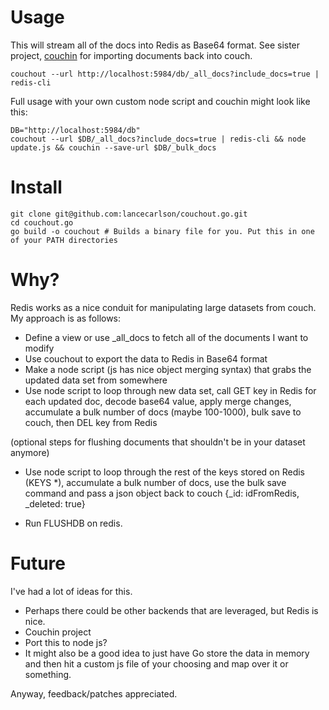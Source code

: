 # Usage

This will stream all of the docs into Redis as Base64 format. See sister project, [couchin](https://github.com/lancecarlson/couchin.go) for importing documents back into couch.

```
couchout --url http://localhost:5984/db/_all_docs?include_docs=true | redis-cli
```

Full usage with your own custom node script and couchin might look like this:

```
DB="http://localhost:5984/db"
couchout --url $DB/_all_docs?include_docs=true | redis-cli && node update.js && couchin --save-url $DB/_bulk_docs
```

# Install

```
git clone git@github.com:lancecarlson/couchout.go.git
cd couchout.go
go build -o couchout # Builds a binary file for you. Put this in one of your PATH directories
```

# Why?

Redis works as a nice conduit for manipulating large datasets from couch. My approach is as follows:

* Define a view or use _all_docs to fetch all of the documents I want to modify
* Use couchout to export the data to Redis in Base64 format
* Make a node script (js has nice object merging syntax) that grabs the updated data set from somewhere
* Use node script to loop through new data set, call GET key in Redis for each updated doc, decode base64 value, apply merge changes, accumulate a bulk number of docs (maybe 100-1000), bulk save to couch, then DEL key from Redis

(optional steps for flushing documents that shouldn't be in your dataset anymore)

* Use node script to loop through the rest of the keys stored on Redis (KEYS *), accumulate a bulk number of docs, use the bulk save command and pass a json object back to couch {_id: idFromRedis, _deleted: true}

* Run FLUSHDB on redis.

# Future

I've had a lot of ideas for this. 

* Perhaps there could be other backends that are leveraged, but Redis is nice. 
* Couchin project 
* Port this to node js? 
* It might also be a good idea to just have Go store the data in memory and then hit a custom js file of your choosing and map over it or something. 

Anyway, feedback/patches appreciated.
